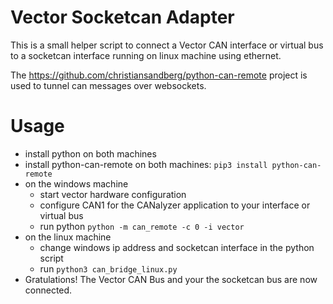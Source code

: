 # Vector Socketcan Adapter

This is a small helper script to connect a Vector CAN interface or virtual bus to a socketcan interface running on linux machine using ethernet.

The https://github.com/christiansandberg/python-can-remote project is used to tunnel can messages over websockets.

# Usage

- install python on both machines
- install python-can-remote on both machines: `pip3 install python-can-remote`
- on the windows machine
    - start vector hardware configuration
    - configure CAN1 for the CANalyzer application to your interface or virtual bus
    - run python `python -m can_remote -c 0 -i vector`
- on the linux machine
    - change windows ip address and socketcan interface in the python script
    - run `python3 can_bridge_linux.py`
- Gratulations! The Vector CAN Bus and your the socketcan bus are now connected.
